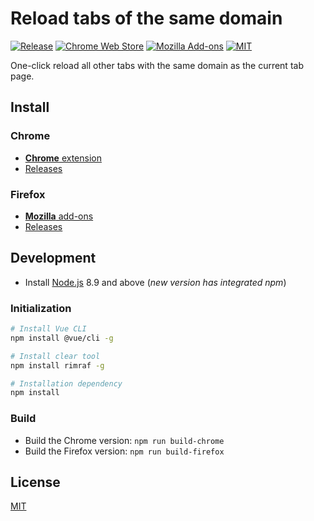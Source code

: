 # Reload tabs of the same domain

[![Release](https://img.shields.io/github/v/release/LightAPIs/reload-tabs-of-the-same-domain.svg?color=orange)](https://github.com/LightAPIs/reload-tabs-of-the-same-domain/releases/latest) [![Chrome Web Store](https://img.shields.io/chrome-web-store/v/bfklflklamddmbkhgbfgpponafcaijoa?maxAge=86400)](https://chrome.google.com/webstore/detail/bfklflklamddmbkhgbfgpponafcaijoa) [![Mozilla Add-ons](https://img.shields.io/amo/v/reload-tabs-of-the-same-domain)](https://addons.mozilla.org/zh-CN/firefox/addon/reload-tabs-of-the-same-domain/) [![MIT](https://img.shields.io/badge/license-MIT-green)](/LICENSE)

One-click reload all other tabs with the same domain as the current tab page.

## Install

### Chrome

- [**Chrome** extension](https://chrome.google.com/webstore/detail/bfklflklamddmbkhgbfgpponafcaijoa)
- [Releases](https://github.com/LightAPIs/reload-tabs-of-the-same-domain/releases/latest)

### Firefox

- [**Mozilla** add-ons](https://addons.mozilla.org/zh-CN/firefox/addon/reload-tabs-of-the-same-domain/)
- [Releases](https://github.com/LightAPIs/reload-tabs-of-the-same-domain/releases/latest)

## Development

- Install [Node.js](https://nodejs.org/) 8.9 and above (_new version has integrated npm_)

### Initialization

```bash
# Install Vue CLI
npm install @vue/cli -g

# Install clear tool
npm install rimraf -g

# Installation dependency
npm install
```

### Build

- Build the Chrome version: `npm run build-chrome`
- Build the Firefox version: `npm run build-firefox`

## License

[MIT](/LICENSE)
